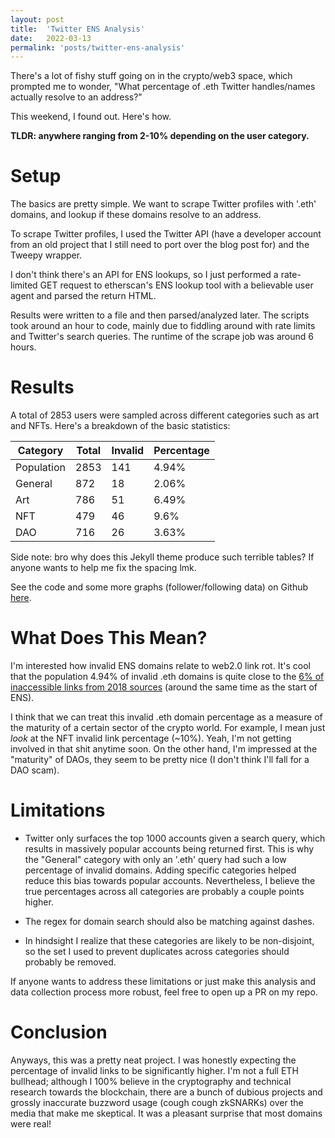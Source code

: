 ```yaml
---
layout: post
title:  'Twitter ENS Analysis'
date:   2022-03-13
permalink: 'posts/twitter-ens-analysis'
---
```


There's a lot of fishy stuff going on in the crypto/web3 space, which prompted me to wonder, "What percentage of .eth Twitter handles/names actually resolve to an address?"

This weekend, I found out. Here's how.

__TLDR: anywhere ranging from 2-10% depending on the user category.__

# Setup

The basics are pretty simple. We want to scrape Twitter profiles with '.eth' domains, and lookup if these domains resolve to an address.

To scrape Twitter profiles, I used the Twitter API (have a developer account from an old project that I still need to port over the blog post for) and the Tweepy wrapper.

I don't think there's an API for ENS lookups, so I just performed a rate-limited GET request to etherscan's ENS lookup tool with a believable user agent and parsed the return HTML.

Results were written to a file and then parsed/analyzed later. The scripts took around an hour to code, mainly due to fiddling around with rate limits and Twitter's search queries. The runtime of the scrape job was around 6 hours.

# Results

A total of 2853 users were sampled across different categories such as art and NFTs. Here's a breakdown of the basic statistics:

| Category     |  Total  |  Invalid  |  Percentage  |
|--------------|---------|-----------|--------------|
| Population   |  2853   |  141      |  4.94%       |
| General      |  872    |  18       |  2.06%       |
| Art          |  786    |  51       |  6.49%       |
| NFT          |  479    |  46       |  9.6%        |
| DAO          |  716    |  26       |  3.63%       |

Side note: bro why does this Jekyll theme produce such terrible tables? If anyone wants to help me fix the spacing lmk.

See the code and some more graphs (follower/following data) on Github [here](https://github.com/WilliamHYZhang/Twitter-ENS-Analysis).

# What Does This Mean?

I'm interested how invalid ENS domains relate to web2.0 link rot. It's cool that the population 4.94% of invalid .eth domains is quite close to the [6% of inaccessible links from 2018 sources](https://www.theverge.com/2021/5/21/22447690/link-rot-research-new-york-times-domain-hijacking) (around the same time as the start of ENS).

I think that we can treat this invalid .eth domain percentage as a measure of the maturity of a certain sector of the crypto world. For example, I mean just _look_ at the NFT invalid link percentage (~10%). Yeah, I'm not getting involved in that shit anytime soon. On the other hand, I'm impressed at the "maturity" of DAOs, they seem to be pretty nice (I don't think I'll fall for a DAO scam).


# Limitations

- Twitter only surfaces the top 1000 accounts given a search query, which results in massively popular accounts being returned first. This is why the "General" category with only an '.eth' query had such a low percentage of invalid domains. Adding specific categories helped reduce this bias towards popular accounts. Nevertheless, I believe the true percentages across all categories are probably a couple points higher.

- The regex for domain search should also be matching against dashes.
  
- In hindsight I realize that these categories are likely to be non-disjoint, so the set I used to prevent duplicates across categories should probably be removed.

If anyone wants to address these limitations or just make this analysis and data collection process more robust, feel free to open up a PR on my repo.

# Conclusion

Anyways, this was a pretty neat project. I was honestly expecting the percentage of invalid links to be significantly higher. I'm not a full ETH bullhead; although I 100% believe in the cryptography and technical research towards the blockchain, there are a bunch of dubious projects and grossly inaccurate buzzword usage (cough cough zkSNARKs) over the media that make me skeptical. It was a pleasant surprise that most domains were real!